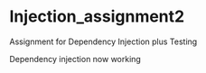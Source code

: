 # Injection_assignment2
Assignment for Dependency Injection plus Testing

Dependency injection now working 